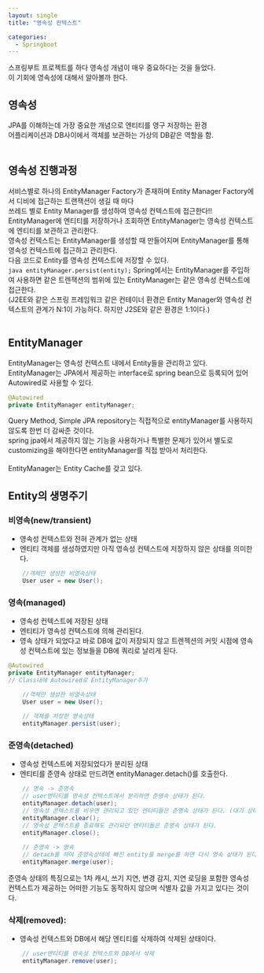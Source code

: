 ```yaml
---
layout: single
title: "영속성 컨텍스트"

categories:
  - Springboot
---
```


스프링부트 프로젝트를 하다 영속성 개념이 매우 중요하다는 것을 들었다. <br>
이 기회에 영속성에 대해서 알아볼까 한다. <br>

## 영속성
JPA를 이해하는데 가장 중요한 개념으로 엔티티를 영구 저장하는 환경 <br>
어플리케이션과 DB사이에서 객체를 보관하는 가상의 DB같은 역할을 함. <br> <br>

## 영속성 진행과정
서비스별로 하나의 EntityManager Factory가 존재하며 Entity Manager Factory에서 디비에 접근하는 트랜잭션이 생길 때 마다 <br>
쓰레드 별로 Entity Manager를 생성하여 영속성 컨텍스트에 접근한다!! <br>
EntityManager에 엔티티를 저장하거나 조회하면 EntityManager는 영속성 컨텍스트에 엔티티를 보관하고 관리한다. <br>
영속성 컨텍스트는 EntityManager를 생성할 때 만들어지며 EntityManager를 통해 영속성 컨텍스트에 접근하고 관리한다. <br>
다음 코드로 Entity를 영속성 컨텍스트에 저장할 수 있다. <br>
```java entityManager.persist(entity);```
Spring에서는 EntityManager를 주입하여 사용하면 같은 트렌잭션의 범위에 있는 EntityManager는 같은 영속성 컨텍스트에 접근한다. <br>
(J2EE와 같은 스프링 프레임워크 같은 컨테이너 환경은 Entity Manager와 영속성 컨텍스트의 관계가 N:1이 가능하다. 하지만 J2SE와 같은 환경은 1:1이다.) <br> <br>


## EntityManager
EntityManager는 영속성 컨텍스트 내에서 Entity들을 관리하고 있다. <br>
EntityManager는 JPA에서 제공하는 interface로 spring bean으로 등록되어 있어 Autowired로 사용할 수 있다. <br>
```java
@Autowired
private EntityManager entityManager;
```
Query Method, Simple JPA repository는 직접적으로 entityManager를 사용하지 않도록 한번 더 감싸준 것이다. <br>
spring jpa에서 제공하지 않는 기능을 사용하거나 특별한 문제가 있어서 별도로 customizing을 해야한다면 entityManager를 직접 받아서 처리한다. <br> <br>
EntityManager는 Entity Cache를 갖고 있다. <br>

## Entity의 생명주기
### 비영속(new/transient)
- 영속성 컨텍스트와 전혀 관계가 없는 상태
- 엔티티 객체를 생성하였지만 아직 영속성 컨텍스트에 저장하지 않은 상태를 의미한다.
```java
    //객체만 생성한 비영속상태 
    User user = new User();
 ```
### 영속(managed)
- 영속성 컨텍스트에 저장된 상태
- 엔티티가 영속성 컨텍스트에 의해 관리된다.
- 영속 상태가 되었다고 바로 DB에 값이 저장되지 않고 트렌젝션의 커밋 시점에 영속성 컨텍스트에 있는 정보들을 DB에 쿼리로 날리게 된다.
```java
@Autowired
private EntityManager entityManager;
// Class내에 Autowired로 EntityManager추가

    //객체만 생성한 비영속상태 
    User user = new User();
    
    // 객체를 저장한 영속상태
    entityManager.persist(user);
```

### 준영속(detached)
- 영속성 컨텍스트에 저장되었다가 분리된 상태
- 엔티티를 준영속 상태로 만드려면 entityManager.detach()를 호출한다.
```java
    // 영속 -> 준영속
    // user엔티티를 영속성 컨텍스트에서 분리하면 준영속 상태가 된다.
    entityManager.detach(user);
    // 영속성 콘텍스트를 비우면 관리되고 있던 엔티티들은 준영속 상태가 된다. (대기 상태에 있는 변경 데이터들도 삭제)
    entityManager.clear();
    // 영속성 콘텍스트를 종료해도 관리되던 엔티티들은 준영속 상태가 된다.
   	entityManager.close();
    
    // 준영속 -> 영속 
    // detach를 하여 준영속상태에 빠진 entity를 merge를 하면 다시 영속 상태가 된다.
    entityManager.merge(user); 
```
준영속 상태의 특징으로는 1차 캐시, 쓰기 지연, 변경 감지, 지연 로딩을 포함한 영속성 컨텍스트가 제공하는 어떠한 기능도 동작하지 않으며 식별자 값을 가지고 있다는 것이다. <br>
### 삭제(removed):
- 영속성 컨텍스트와 DB에서 해당 엔티티를 삭제하여 삭제된 상태이다.
```java
    // user엔티티를 영속성 컨텍스트와 DB에서 삭제
    entityManager.remove(user);
```

